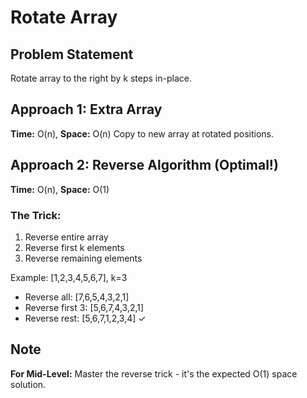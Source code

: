 # Rotate Array

## Problem Statement
Rotate array to the right by k steps in-place.

## Approach 1: Extra Array
**Time:** O(n), **Space:** O(n)
Copy to new array at rotated positions.

## Approach 2: Reverse Algorithm (Optimal!)
**Time:** O(n), **Space:** O(1)

### The Trick:
1. Reverse entire array
2. Reverse first k elements  
3. Reverse remaining elements

Example: [1,2,3,4,5,6,7], k=3
- Reverse all: [7,6,5,4,3,2,1]
- Reverse first 3: [5,6,7,4,3,2,1] 
- Reverse rest: [5,6,7,1,2,3,4] ✓

## Note
**For Mid-Level:** Master the reverse trick - it's the expected O(1) space solution. 